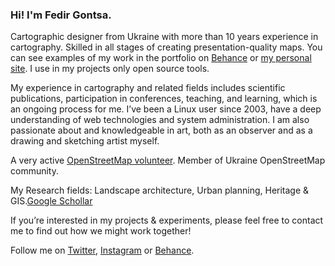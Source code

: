 ### Hi! I'm Fedir Gontsa.

Cartographic designer from Ukraine with more than 10 years experience in cartography. Skilled in all stages of creating presentation-quality maps.
You can see examples of my work in the portfolio on [Behance](https://www.behance.net/gontsa) or [my personal site](http://fedir.gontsa.com). 
I use in my projects only open source tools.

My experience in cartography and related fields includes scientific publications, participation in conferences, teaching, and learning, which is an ongoing process for me. I’ve been a Linux user since 2003, have a deep understanding of web technologies and system administration. I am also passionate about and knowledgeable in art, both as an observer and as a drawing and sketching artist myself.

A very active [OpenStreetMap volunteer](https://wiki.openstreetmap.org/wiki/User:Gontsa). Member of Ukraine OpenStreetMap community.

My Research fields: Landscape architecture, Urban planning, Heritage & GIS.[Google Schollar](https://scholar.google.com/citations?hl=uk&user=NoReOKIAAAAJ)

If you’re interested in my projects & experiments, please feel free to contact me to find out how we might work together!

Follow me on [Twitter](https://twitter.com/gontsa), [Instagram](https://www.instagram.com/gontsa/) or [Behance](https://www.behance.net/gontsa).
